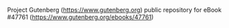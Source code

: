 Project Gutenberg (https://www.gutenberg.org) public repository for eBook #47761 (https://www.gutenberg.org/ebooks/47761)

